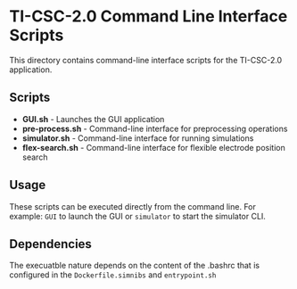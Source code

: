 # TI-CSC-2.0 Command Line Interface Scripts

This directory contains command-line interface scripts for the TI-CSC-2.0 application.

## Scripts

- **GUI.sh** - Launches the GUI application
- **pre-process.sh** - Command-line interface for preprocessing operations
- **simulator.sh** - Command-line interface for running simulations
- **flex-search.sh** - Command-line interface for flexible electrode position search

## Usage

These scripts can be executed directly from the command line. For example: `GUI` to launch the GUI or `simulator` to start the simulator CLI. 


## Dependencies

The execuatble nature depends on the content of the .bashrc that is configured in the `Dockerfile.simnibs` and `entrypoint.sh`